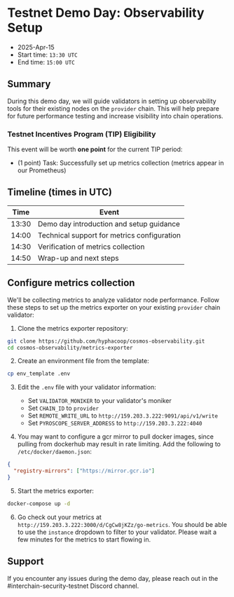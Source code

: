 # Testnet Demo Day: Observability Setup

* 2025-Apr-15
* Start time: `13:30 UTC`
* End time: `15:00 UTC`

## Summary

During this demo day, we will guide validators in setting up observability tools for their existing nodes on the `provider` chain.
This will help prepare for future performance testing and increase visibility into chain operations.

### Testnet Incentives Program (TIP) Eligibility

This event will be worth **one point** for the current TIP period:

* (1 point) Task: Successfully set up metrics collection (metrics appear in our Prometheus)

## Timeline (times in UTC)

| Time | Event |
|------|-------|
| 13:30 | Demo day introduction and setup guidance |
| 14:00 | Technical support for metrics configuration |
| 14:30 | Verification of metrics collection |
| 14:50 | Wrap-up and next steps |

## Configure metrics collection

We'll be collecting metrics to analyze validator node performance. Follow these steps to set up the metrics exporter on your existing `provider` chain validator:

1. Clone the metrics exporter repository:

```bash
git clone https://github.com/hyphacoop/cosmos-observability.git
cd cosmos-observability/metrics-exporter
```

2. Create an environment file from the template:

```bash
cp env_template .env
```

3. Edit the `.env` file with your validator information:
   * Set `VALIDATOR_MONIKER` to your validator's moniker
   * Set `CHAIN_ID` to `provider`
   * Set `REMOTE_WRITE_URL` to `http://159.203.3.222:9091/api/v1/write`
   * Set `PYROSCOPE_SERVER_ADDRESS` to `http://159.203.3.222:4040`

4. You may want to configure a gcr mirror to pull docker images, since pulling from dockerhub may result in rate limiting.
   Add the following to `/etc/docker/daemon.json`:

```json
{
  "registry-mirrors": ["https://mirror.gcr.io"]
}
```

5. Start the metrics exporter:

```bash
docker-compose up -d
```

6. Go check out your metrics at `http://159.203.3.222:3000/d/CgCw8jKZz/go-metrics`. You should be able to use the `instance` dropdown to filter to your validator.
   Please wait a few minutes for the metrics to start flowing in.

## Support

If you encounter any issues during the demo day, please reach out in the #interchain-security-testnet Discord channel.

<!-- Auto-update: 2025-10-05T17:00:12.883741 -->
